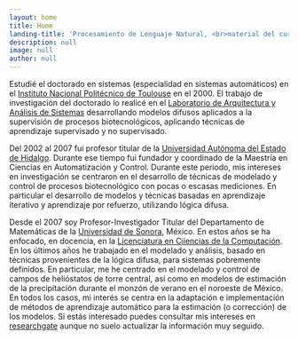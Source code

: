 ```yaml
---
layout: home
title: Home
landing-title: 'Procesamiento de Lenguaje Natural, <br>material del curso'
description: null
image: null
author: null
---
```


Estudié el doctorado en sistemas (especialidad en sistemas
automáticos) en el [Instituto Nacional Politécnico de
Toulouse](http://www.inp-toulouse.fr) en el 2000. El trabajo de
investigación del doctorado lo realicé en el [Laboratorio de
Arquitectura y Análisis de Sistemas](https://www.laas.fr)
desarrollando modelos difusos aplicados a la supervisión de procesos
biotecnológicos, aplicando técnicas de aprendizaje supervisado y no
supervisado.

Del 2002 al 2007 fui profesor titular de la [Universidad Autónoma del
Estado de Hidalgo](https://www.uaeh.edu.mx). Durante ese tiempo fui
fundador y coordinado de la Maestría en Ciencias en Automatización y
Control. Durante este periodo, mis intereses en investigación se
centraron en el desarrollo de técnicas de modelado y control de
procesos biotecnológico con pocas o escasas mediciones. En particular
el desarrollo de modelos y técnicas basadas en aprendizaje iterativo y
aprendizaje por refuerzo, utilizando lógica difusa.


Desde el 2007 soy Profesor-Investigador Titular del Departamento de
Matemáticas de la [Universidad de Sonora](http://www.uson.mx),
México. En estos años se ha enfocado, en docencia, en la [Licenciatura
en Ciiencias de la Computación](http://cc.uson.mx). En los últimos
años he trabajado en el modelado y análisis, basado en técnicas
provenientes de la lógica difusa, para sistemas pobremente
definidos. En particular, me he centrado en el modelado y control de
campos de helióstatos de torre central, así como en modelos de
estimación de la precipitación durante el monzón de verano en el
noroeste de México. En todos los casos, mi interés se centra en la
adaptación e implementación de métodos de aprendizaje automático para
la estimación (o corrección) de los modelos. Si estás interesado
puedes consultar mis intereses en
[researchgate](https://www.researchgate.net/profile/Julio_Vilanova)
aunque no suelo actualizar la información muy seguido.
